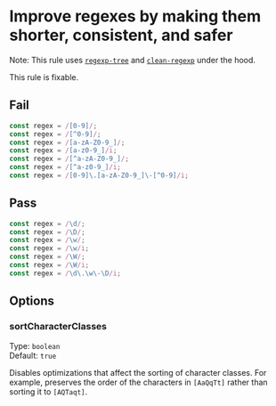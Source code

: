 # Improve regexes by making them shorter, consistent, and safer

Note: This rule uses [`regexp-tree`](https://github.com/DmitrySoshnikov/regexp-tree) and [`clean-regexp`](https://github.com/samverschueren/clean-regexp) under the hood.

This rule is fixable.

## Fail

```js
const regex = /[0-9]/;
const regex = /[^0-9]/;
const regex = /[a-zA-Z0-9_]/;
const regex = /[a-z0-9_]/i;
const regex = /[^a-zA-Z0-9_]/;
const regex = /[^a-z0-9_]/i;
const regex = /[0-9]\.[a-zA-Z0-9_]\-[^0-9]/i;
```

## Pass

```js
const regex = /\d/;
const regex = /\D/;
const regex = /\w/;
const regex = /\w/i;
const regex = /\W/;
const regex = /\W/i;
const regex = /\d\.\w\-\D/i;
```

## Options

### sortCharacterClasses

Type: `boolean`\
Default: `true`

Disables optimizations that affect the sorting of character classes. For example, preserves the order of the characters in `[AaQqTt]` rather than sorting it to `[AQTaqt]`.
